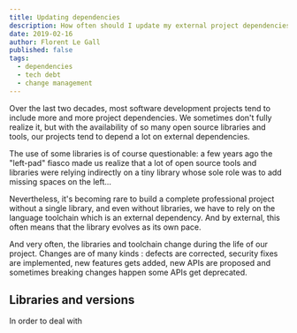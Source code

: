 ```yaml
---
title: Updating dependencies
description: How often should I update my external project dependencies ?
date: 2019-02-16
author: Florent Le Gall
published: false
tags:
  - dependencies
  - tech debt
  - change management
---
```


Over the last two decades, most software development projects tend to include more and more project dependencies. We sometimes don't fully realize it, but with the availability of so many open source libraries and tools, our projects tend to depend a lot on external dependencies.

The use of some libraries is of course questionable: a few years ago the "left-pad" fiasco made us realize that a lot of open source tools and libraries were relying indirectly on a tiny library whose sole role was to add missing spaces on the left...

Nevertheless, it's becoming rare to build a complete professional project without a single library, and even without libraries, we have to rely on the language toolchain which is an external dependency. And by external, this often means that the library evolves as its own pace.

And very often, the libraries and toolchain change during the life of our project. Changes are of many kinds : defects are corrected, security fixes are implemented, new features gets added, new APIs are proposed and sometimes breaking changes happen some APIs get deprecated.

## Libraries and versions

In order to deal with
